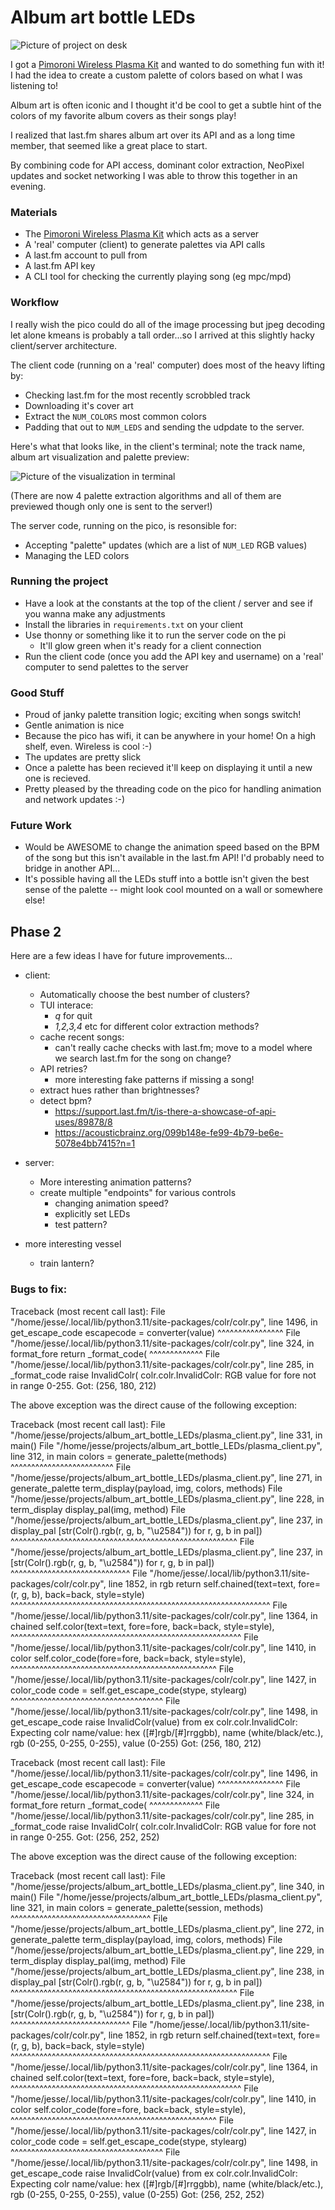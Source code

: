 # Album art bottle LEDs

![Picture of project on desk](docs/hero.jpeg)

I got a [Pimoroni Wireless Plasma Kit](https://shop.pimoroni.com/products/wireless-plasma-kit?variant=40372594704467) and wanted to do something fun with it!  I had the idea to create a custom palette of colors based on what I was listening to!

Album art is often iconic and I thought it'd be cool to get a subtle hint of the colors of my favorite album covers as their songs play!

I realized that last.fm shares album art over its API and as a long time member, that seemed like a great place to start.

By combining code for API access, dominant color extraction, NeoPixel updates and socket networking I was able to throw this together in an evening.

### Materials
* The [Pimoroni Wireless Plasma Kit](https://shop.pimoroni.com/products/wireless-plasma-kit?variant=40372594704467) which acts as a server
* A 'real' computer (client) to generate palettes via API calls
* A last.fm account to pull from
* A last.fm API key
* A CLI tool for checking the currently playing song (eg mpc/mpd)

### Workflow

I really wish the pico could do all of the image processing but jpeg decoding let alone kmeans is probably a tall order...so I arrived at this slightly hacky client/server architecture.

The client code (running on a 'real' computer) does most of the heavy lifting by:
* Checking last.fm for the most recently scrobbled track
* Downloading it's cover art
* Extract the `NUM_COLORS` most common colors
* Padding that out to `NUM_LEDS` and sending the udpdate to the server.

Here's what that looks like, in the client's terminal; note the track name, album art visualization and palette preview:

![Picture of the visualization in terminal](docs/palette.png)

(There are now 4 palette extraction algorithms and all of them are previewed though only one is sent to the server!)

The server code, running on the pico, is resonsible for:
* Accepting "palette" updates (which are a list of `NUM_LED` RGB values)
* Managing the LED colors

### Running the project
* Have a look at the constants at the top of the client / server and see if you wanna make any adjustments
* Install the libraries in `requirements.txt` on your client
* Use thonny or something like it to run the server code on the pi
	* It'll glow green when it's ready for a client connection
* Run the client code (once you add the API key and username) on a 'real' computer to send palettes to the server

### Good Stuff
* Proud of janky palette transition logic; exciting when songs switch!
* Gentle animation is nice
* Because the pico has wifi, it can be anywhere in your home!  On a high shelf, even.  Wireless is cool :-)
* The updates are pretty slick
* Once a palette has been recieved it'll keep on displaying it until a new one is recieved.
* Pretty pleased by the threading code on the pico for handling animation and network updates :-)

### Future Work
* Would be AWESOME to change the animation speed based on the BPM of the song but this isn't available in the last.fm API!  I'd probably need to bridge in another API...
* It's possible having all the LEDs stuff into a bottle isn't given the best sense of the palette -- might look cool mounted on a wall or somewhere else!

## Phase 2

Here are a few ideas I have for future improvements...

* client:
    * Automatically choose the best number of clusters?
    * TUI interace:
        * *q* for quit
        * *1,2,3,4* etc for different color extraction methods?
    * cache recent songs:
        * can't really cache checks with last.fm; move to a model where we search last.fm for the song on change?
    * API retries?
		* more interesting fake patterns if missing a song!
    * extract hues rather than brightnesses?
    * detect bpm?
        * <https://support.last.fm/t/is-there-a-showcase-of-api-uses/89878/8>
        * <https://acousticbrainz.org/099b148e-fe99-4b79-be6e-5078e4bb7415?n=1>

* server:
    * More interesting animation patterns?
	* create multiple "endpoints" for various controls
		* changing animation speed?
		* explicitly set LEDs
		* test pattern?

* more interesting vessel
   * train lantern?

### Bugs to fix:
Traceback (most recent call last):
  File "/home/jesse/.local/lib/python3.11/site-packages/colr/colr.py", line 1496, in get_escape_code
    escapecode = converter(value)
                 ^^^^^^^^^^^^^^^^
  File "/home/jesse/.local/lib/python3.11/site-packages/colr/colr.py", line 324, in format_fore
    return _format_code(
           ^^^^^^^^^^^^^
  File "/home/jesse/.local/lib/python3.11/site-packages/colr/colr.py", line 285, in _format_code
    raise InvalidColr(
colr.colr.InvalidColr: RGB value for fore not in range 0-255.
    Got: (256, 180, 212)

The above exception was the direct cause of the following exception:

Traceback (most recent call last):
  File "/home/jesse/projects/album_art_bottle_LEDs/plasma_client.py", line 331, in <module>
    main()
  File "/home/jesse/projects/album_art_bottle_LEDs/plasma_client.py", line 312, in main
    colors = generate_palette(methods)
             ^^^^^^^^^^^^^^^^^^^^^^^^^
  File "/home/jesse/projects/album_art_bottle_LEDs/plasma_client.py", line 271, in generate_palette
    term_display(payload, img, colors, methods)
  File "/home/jesse/projects/album_art_bottle_LEDs/plasma_client.py", line 228, in term_display
    display_pal(img, method)
  File "/home/jesse/projects/album_art_bottle_LEDs/plasma_client.py", line 237, in display_pal
    [str(Colr().rgb(r, g, b, "\u2584")) for r, g, b in pal])
    ^^^^^^^^^^^^^^^^^^^^^^^^^^^^^^^^^^^^^^^^^^^^^^^^^^^^^^^
  File "/home/jesse/projects/album_art_bottle_LEDs/plasma_client.py", line 237, in <listcomp>
    [str(Colr().rgb(r, g, b, "\u2584")) for r, g, b in pal])
         ^^^^^^^^^^^^^^^^^^^^^^^^^^^^^
  File "/home/jesse/.local/lib/python3.11/site-packages/colr/colr.py", line 1852, in rgb
    return self.chained(text=text, fore=(r, g, b), back=back, style=style)
           ^^^^^^^^^^^^^^^^^^^^^^^^^^^^^^^^^^^^^^^^^^^^^^^^^^^^^^^^^^^^^^^
  File "/home/jesse/.local/lib/python3.11/site-packages/colr/colr.py", line 1364, in chained
    self.color(text=text, fore=fore, back=back, style=style),
    ^^^^^^^^^^^^^^^^^^^^^^^^^^^^^^^^^^^^^^^^^^^^^^^^^^^^^^^^
  File "/home/jesse/.local/lib/python3.11/site-packages/colr/colr.py", line 1410, in color
    self.color_code(fore=fore, back=back, style=style),
    ^^^^^^^^^^^^^^^^^^^^^^^^^^^^^^^^^^^^^^^^^^^^^^^^^^
  File "/home/jesse/.local/lib/python3.11/site-packages/colr/colr.py", line 1427, in color_code
    code = self.get_escape_code(stype, stylearg)
           ^^^^^^^^^^^^^^^^^^^^^^^^^^^^^^^^^^^^^
  File "/home/jesse/.local/lib/python3.11/site-packages/colr/colr.py", line 1498, in get_escape_code
    raise InvalidColr(value) from ex
colr.colr.InvalidColr: Expecting colr name/value:
    hex   ([#]rgb/[#]rrggbb),
    name  (white/black/etc.),
    rgb   (0-255, 0-255, 0-255),
    value (0-255)
    Got: (256, 180, 212)


Traceback (most recent call last):
  File "/home/jesse/.local/lib/python3.11/site-packages/colr/colr.py", line 1496, in get_escape_code
    escapecode = converter(value)
                 ^^^^^^^^^^^^^^^^
  File "/home/jesse/.local/lib/python3.11/site-packages/colr/colr.py", line 324, in format_fore
    return _format_code(
           ^^^^^^^^^^^^^
  File "/home/jesse/.local/lib/python3.11/site-packages/colr/colr.py", line 285, in _format_code
    raise InvalidColr(
colr.colr.InvalidColr: RGB value for fore not in range 0-255.
    Got: (256, 252, 252)

The above exception was the direct cause of the following exception:

Traceback (most recent call last):
  File "/home/jesse/projects/album_art_bottle_LEDs/plasma_client.py", line 340, in <module>
    main()
  File "/home/jesse/projects/album_art_bottle_LEDs/plasma_client.py", line 321, in main
    colors = generate_palette(session, methods)
             ^^^^^^^^^^^^^^^^^^^^^^^^^^^^^^^^^^
  File "/home/jesse/projects/album_art_bottle_LEDs/plasma_client.py", line 272, in generate_palette
    term_display(payload, img, colors, methods)
  File "/home/jesse/projects/album_art_bottle_LEDs/plasma_client.py", line 229, in term_display
    display_pal(img, method)
  File "/home/jesse/projects/album_art_bottle_LEDs/plasma_client.py", line 238, in display_pal
    [str(Colr().rgb(r, g, b, "\u2584")) for r, g, b in pal])
    ^^^^^^^^^^^^^^^^^^^^^^^^^^^^^^^^^^^^^^^^^^^^^^^^^^^^^^^
  File "/home/jesse/projects/album_art_bottle_LEDs/plasma_client.py", line 238, in <listcomp>
    [str(Colr().rgb(r, g, b, "\u2584")) for r, g, b in pal])
         ^^^^^^^^^^^^^^^^^^^^^^^^^^^^^
  File "/home/jesse/.local/lib/python3.11/site-packages/colr/colr.py", line 1852, in rgb
    return self.chained(text=text, fore=(r, g, b), back=back, style=style)
           ^^^^^^^^^^^^^^^^^^^^^^^^^^^^^^^^^^^^^^^^^^^^^^^^^^^^^^^^^^^^^^^
  File "/home/jesse/.local/lib/python3.11/site-packages/colr/colr.py", line 1364, in chained
    self.color(text=text, fore=fore, back=back, style=style),
    ^^^^^^^^^^^^^^^^^^^^^^^^^^^^^^^^^^^^^^^^^^^^^^^^^^^^^^^^
  File "/home/jesse/.local/lib/python3.11/site-packages/colr/colr.py", line 1410, in color
    self.color_code(fore=fore, back=back, style=style),
    ^^^^^^^^^^^^^^^^^^^^^^^^^^^^^^^^^^^^^^^^^^^^^^^^^^
  File "/home/jesse/.local/lib/python3.11/site-packages/colr/colr.py", line 1427, in color_code
    code = self.get_escape_code(stype, stylearg)
           ^^^^^^^^^^^^^^^^^^^^^^^^^^^^^^^^^^^^^
  File "/home/jesse/.local/lib/python3.11/site-packages/colr/colr.py", line 1498, in get_escape_code
    raise InvalidColr(value) from ex
colr.colr.InvalidColr: Expecting colr name/value:
    hex   ([#]rgb/[#]rrggbb),
    name  (white/black/etc.),
    rgb   (0-255, 0-255, 0-255),
    value (0-255)
    Got: (256, 252, 252)

